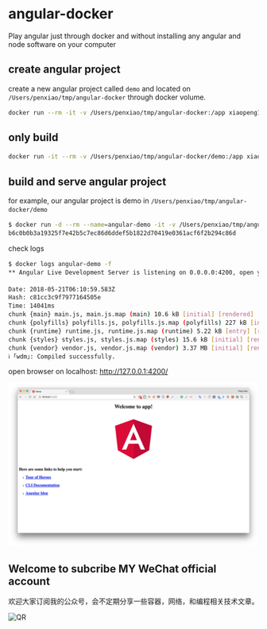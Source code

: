 # angular-docker

Play angular just through docker and without installing any angular and node software on your computer

## create angular project

create a new angular project called ``demo`` and located on ``/Users/penxiao/tmp/angular-docker`` through docker volume.

```bash
docker run --rm -it -v /Users/penxiao/tmp/angular-docker:/app xiaopeng163/angular-docker ng new demo
```

## only build

```bash
docker run -it --rm -v /Users/penxiao/tmp/angular-docker/demo:/app xiaopeng163/angular-docker ng build --prod --build-optimizer
```

## build and serve angular project

for example, our angular project is demo in ``/Users/penxiao/tmp/angular-docker/demo``

```bash
$ docker run -d --rm --name=angular-demo -it -v /Users/penxiao/tmp/angular-docker/demo:/app -p 4200:4200 xiaopeng163/angular-docker ng serve --host=0.0.0.0
b6c0b0b3a19325f7e42b5c7ec86d6ddef5b1822d70419e0361acf6f2b294c86d
```

check logs

```bash
$ docker logs angular-demo -f
** Angular Live Development Server is listening on 0.0.0.0:4200, open your browser on http://localhost:4200/ **

Date: 2018-05-21T06:10:59.583Z
Hash: c81cc3c9f7977164505e
Time: 14041ms
chunk {main} main.js, main.js.map (main) 10.6 kB [initial] [rendered]
chunk {polyfills} polyfills.js, polyfills.js.map (polyfills) 227 kB [initial] [rendered]
chunk {runtime} runtime.js, runtime.js.map (runtime) 5.22 kB [entry] [rendered]
chunk {styles} styles.js, styles.js.map (styles) 15.6 kB [initial] [rendered]
chunk {vendor} vendor.js, vendor.js.map (vendor) 3.37 MB [initial] [rendered]
ℹ ｢wdm｣: Compiled successfully.

```

open browser on localhost:   http://127.0.0.1:4200/

![image](demo.png)

## Welcome to subcribe MY WeChat official account

欢迎大家订阅我的公众号，会不定期分享一些容器，网络，和编程相关技术文章。

![QR](https://github.com/xiaopeng163/statistic/blob/master/QR/MY_WeChat_official_account.jpg)
